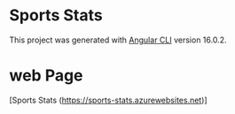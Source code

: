 # Sports Stats

This project was generated with [Angular CLI](https://github.com/angular/angular-cli) version 16.0.2.

# web Page

[Sports Stats (https://sports-stats.azurewebsites.net)]
